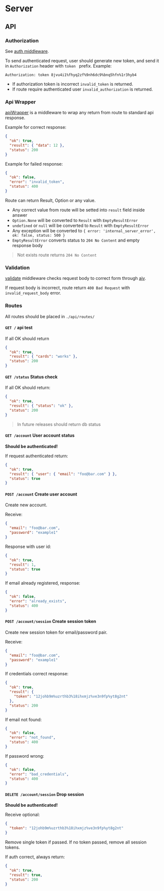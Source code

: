 # Server


## API


### Authorization

See [auth middleware](./api/middlewares/auth.js).

To send authenticated request, user should generate new token, and send it in `Authorization` header with `token ` prefix. Example:

```
Authorization: token 8jvu4i1%fhyq2zf%9nh6dc9%bnq5hfn%1r3hyb4
```

- If authorization token is incorrect `invalid_token` is returned.
- If route require authenticated user `invalid_authorization` is returned.


### Api Wrapper

[apiWrapper](./api/middlewares/api-wrapper.js) is a middleware to wrap any return from route to standard api response.

Example for correct response:
```json
{
  "ok": true,
  "result": { "data": 12 },
  "status": 200
}
```

Example for failed response:
```json
{
  "ok": false,
  "error": "invalid_token",
  "status": 400
}
```

Route can return Result, Option or any value.
- Any correct value from route will be setted into `result` field inside answer
- `Option.None` will be converted to `Result` with `EmptyResultError`
- `undefined` or `null` will be converted to `Result` with `EmptyResultError`
- Any exception will be converted to `{ error: 'internal_server_error', ok: false, status: 500 }`
- `EmptyResultError` converts status to `204 No Content` and empty response body

> Not exists route returns `204 No Content`


### Validation

[validate](./api/middlewares/validate.js) middleware checks request body to correct form through [ajv](https://npmjs.com/ajv).

If request body is incorrect, route return `400 Bad Request` with `invalid_request_body` error.

### Routes

All routes should be placed in `./api/routes/`


#### `GET /` api test

If all OK should return
```json
{
  "ok": true,
  "result": { "cards": "works" },
  "status": 200
}
```


#### `GET /status` Status check

If all OK should return:

```json
{
  "ok": true,
  "result": { "status": "ok" },
  "status": 200
}
```

> In future releases should return db status


#### `GET /account` User account status

**Should be authenticated!**

If request authenticated return:

```json
{
  "ok": true,
  "result": { "user": { "email": "foo@bar.com" } },
  "status": true
}
```


#### `POST /account` Create user account

Create new account.

Receive:

```json
{
  "email": "foo@bar.com",
  "password": "example1"
}
```

Response with user id:

```json
{
  "ok": true,
  "result": 1,
  "status": true
}
```

If email already registered, response:

```json
{
  "ok": false,
  "error": "already_exists",
  "status": 400
}
```


#### `POST /account/session` Create session token

Create new session token for email/password pair.

Receive:

```json
{
  "email": "foo@bar.com",
  "password": "example1"
}
```

If credentials correct response:

```json
{
  "ok": true,
  "result": {
    "token": "12johb9m%uzrthb3%18ihxmjz%ve3n9fp%yt8g2nt"
  },
  "status": 200
}
```

If email not found:

```json
{
  "ok": false,
  "error": "not_found",
  "status": 400
}
```

If password wrong:

```json
{
  "ok": false,
  "error": "bad_credentials",
  "status": 400
}
```


#### `DELETE /account/session` Drop session

**Should be authenticated!**

Receive optional:

```json
{
  "token": "12johb9m%uzrthb3%18ihxmjz%ve3n9fp%yt8g2nt"
}
```

Remove single token if passed.
If no token passed, remove all session tokens.

If auth correct, always return:

```json
{
  "ok": true,
  "result": true,
  "status": 200
}
```


